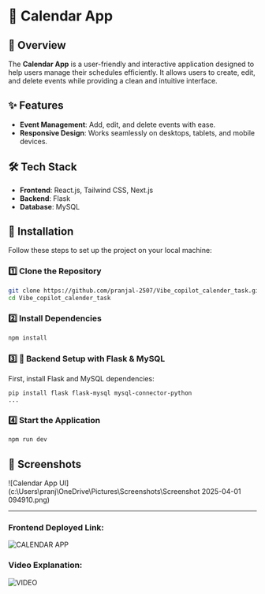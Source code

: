 # 📅 Calendar App

## 📝 Overview
The **Calendar App** is a user-friendly and interactive application designed to help users manage their schedules efficiently. It allows users to create, edit, and delete events while providing a clean and intuitive interface.

## ✨ Features
-  **Event Management**: Add, edit, and delete events with ease.
-  **Responsive Design**: Works seamlessly on desktops, tablets, and mobile devices.

## 🛠️ Tech Stack
- **Frontend**: React.js, Tailwind CSS, Next.js
- **Backend**: Flask
- **Database**: MySQL


## 🚀 Installation
Follow these steps to set up the project on your local machine:

### 1️⃣ Clone the Repository
```sh
git clone https://github.com/pranjal-2507/Vibe_copilot_calender_task.git
cd Vibe_copilot_calender_task
```

### 2️⃣ Install Dependencies
```sh
npm install
```

### 3️⃣ 🔧 Backend Setup with Flask & MySQL
First, install Flask and MySQL dependencies:
```
pip install flask flask-mysql mysql-connector-python
...
```


### 4️⃣ Start the Application
```sh
npm run dev
```


## 📸 Screenshots
![Calendar App UI](c:\Users\pranj\OneDrive\Pictures\Screenshots\Screenshot 2025-04-01 094910.png)

---

### Frontend Deployed Link: 
![CALENDAR APP](https://react-calendar-application-blush.vercel.app/)


### Video Explanation: 
![VIDEO](https://drive.google.com/file/d/1qWGIM0cke-w30fcN8l215gBYHb5Ci-EE/view?usp=sharing)